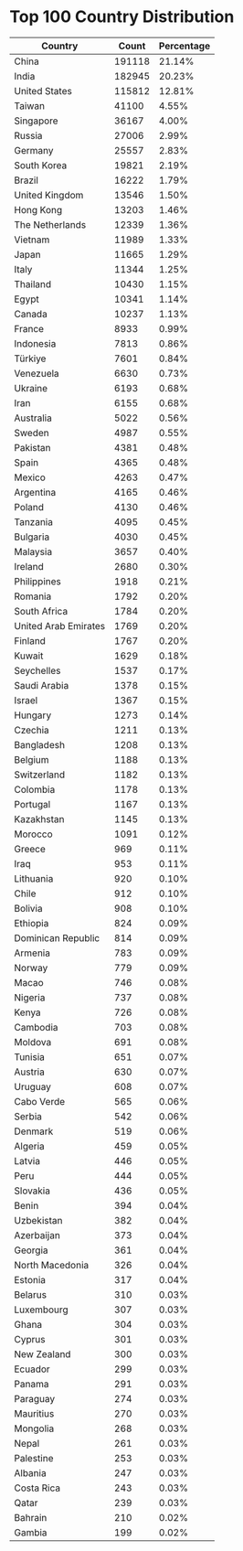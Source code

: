# Top 100 Country Distribution
| Country | Count | Percentage |
|----|----|----|
| China | 191118 | 21.14% |
| India | 182945 | 20.23% |
| United States | 115812 | 12.81% |
| Taiwan | 41100 | 4.55% |
| Singapore | 36167 | 4.00% |
| Russia | 27006 | 2.99% |
| Germany | 25557 | 2.83% |
| South Korea | 19821 | 2.19% |
| Brazil | 16222 | 1.79% |
| United Kingdom | 13546 | 1.50% |
| Hong Kong | 13203 | 1.46% |
| The Netherlands | 12339 | 1.36% |
| Vietnam | 11989 | 1.33% |
| Japan | 11665 | 1.29% |
| Italy | 11344 | 1.25% |
| Thailand | 10430 | 1.15% |
| Egypt | 10341 | 1.14% |
| Canada | 10237 | 1.13% |
| France | 8933 | 0.99% |
| Indonesia | 7813 | 0.86% |
| Türkiye | 7601 | 0.84% |
| Venezuela | 6630 | 0.73% |
| Ukraine | 6193 | 0.68% |
| Iran | 6155 | 0.68% |
| Australia | 5022 | 0.56% |
| Sweden | 4987 | 0.55% |
| Pakistan | 4381 | 0.48% |
| Spain | 4365 | 0.48% |
| Mexico | 4263 | 0.47% |
| Argentina | 4165 | 0.46% |
| Poland | 4130 | 0.46% |
| Tanzania | 4095 | 0.45% |
| Bulgaria | 4030 | 0.45% |
| Malaysia | 3657 | 0.40% |
| Ireland | 2680 | 0.30% |
| Philippines | 1918 | 0.21% |
| Romania | 1792 | 0.20% |
| South Africa | 1784 | 0.20% |
| United Arab Emirates | 1769 | 0.20% |
| Finland | 1767 | 0.20% |
| Kuwait | 1629 | 0.18% |
| Seychelles | 1537 | 0.17% |
| Saudi Arabia | 1378 | 0.15% |
| Israel | 1367 | 0.15% |
| Hungary | 1273 | 0.14% |
| Czechia | 1211 | 0.13% |
| Bangladesh | 1208 | 0.13% |
| Belgium | 1188 | 0.13% |
| Switzerland | 1182 | 0.13% |
| Colombia | 1178 | 0.13% |
| Portugal | 1167 | 0.13% |
| Kazakhstan | 1145 | 0.13% |
| Morocco | 1091 | 0.12% |
| Greece | 969 | 0.11% |
| Iraq | 953 | 0.11% |
| Lithuania | 920 | 0.10% |
| Chile | 912 | 0.10% |
| Bolivia | 908 | 0.10% |
| Ethiopia | 824 | 0.09% |
| Dominican Republic | 814 | 0.09% |
| Armenia | 783 | 0.09% |
| Norway | 779 | 0.09% |
| Macao | 746 | 0.08% |
| Nigeria | 737 | 0.08% |
| Kenya | 726 | 0.08% |
| Cambodia | 703 | 0.08% |
| Moldova | 691 | 0.08% |
| Tunisia | 651 | 0.07% |
| Austria | 630 | 0.07% |
| Uruguay | 608 | 0.07% |
| Cabo Verde | 565 | 0.06% |
| Serbia | 542 | 0.06% |
| Denmark | 519 | 0.06% |
| Algeria | 459 | 0.05% |
| Latvia | 446 | 0.05% |
| Peru | 444 | 0.05% |
| Slovakia | 436 | 0.05% |
| Benin | 394 | 0.04% |
| Uzbekistan | 382 | 0.04% |
| Azerbaijan | 373 | 0.04% |
| Georgia | 361 | 0.04% |
| North Macedonia | 326 | 0.04% |
| Estonia | 317 | 0.04% |
| Belarus | 310 | 0.03% |
| Luxembourg | 307 | 0.03% |
| Ghana | 304 | 0.03% |
| Cyprus | 301 | 0.03% |
| New Zealand | 300 | 0.03% |
| Ecuador | 299 | 0.03% |
| Panama | 291 | 0.03% |
| Paraguay | 274 | 0.03% |
| Mauritius | 270 | 0.03% |
| Mongolia | 268 | 0.03% |
| Nepal | 261 | 0.03% |
| Palestine | 253 | 0.03% |
| Albania | 247 | 0.03% |
| Costa Rica | 243 | 0.03% |
| Qatar | 239 | 0.03% |
| Bahrain | 210 | 0.02% |
| Gambia | 199 | 0.02% |
